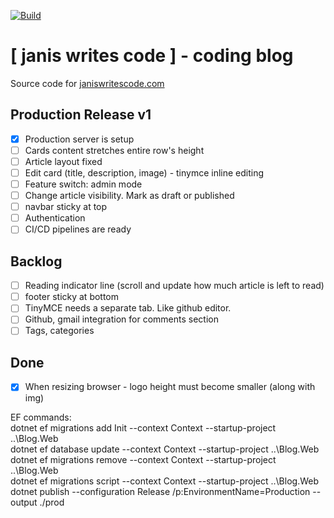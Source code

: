 [![Build](https://github.com/janissimsons/Blog/actions/workflows/dotnet.yml/badge.svg)](https://github.com/janissimsons/Blog/actions/workflows/dotnet.yml)

# [ janis writes code ] - coding blog
Source code for [janiswritescode.com](janiswritescode.com)

## Production Release v1
- [x] Production server is setup
- [ ] Cards content stretches entire row's height
- [ ] Article layout fixed
- [ ] Edit card (title, description, image) - tinymce inline editing
- [ ] Feature switch: admin mode
- [ ] Change article visibility. Mark as draft or published  
- [ ] navbar sticky at top  
- [ ] Authentication
- [ ] CI/CD pipelines are ready

## Backlog  
- [ ] Reading indicator line (scroll and update how much article is left to read)  
- [ ] footer sticky at bottom  
- [ ] TinyMCE needs a separate tab. Like github editor.  
- [ ] Github, gmail integration for comments section
- [ ] Tags, categories

## Done
- [x] When resizing browser - logo height must become smaller (along with img)  



EF commands:  
dotnet ef migrations add Init --context Context --startup-project ..\Blog.Web  
dotnet ef database update --context Context --startup-project ..\Blog.Web  
dotnet ef migrations remove --context Context --startup-project ..\Blog.Web  
dotnet ef migrations script --context Context --startup-project ..\Blog.Web  
dotnet publish --configuration Release /p:EnvironmentName=Production --output ./prod
